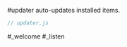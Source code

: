 #updater auto-updates installed items.

```js_removed:updater.js
// updater.js
```

#_welcome #_listen